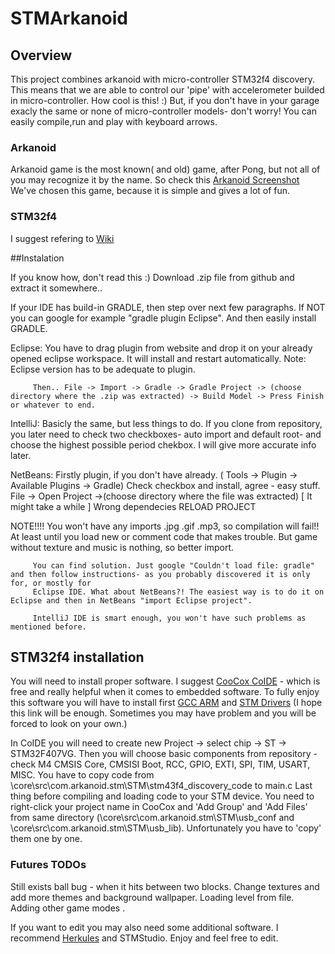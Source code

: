 # STMArkanoid

## Overview
This project combines arkanoid with micro-controller STM32f4 discovery.
This means that we are able to control our 'pipe' with accelerometer builded in micro-controller. How cool is this! :)
But, if you don't have in your garage exacly the same or none of micro-controller models- don't worry!
You can easily compile,run and play with keyboard arrows.

### Arkanoid
Arkanoid game is the most known( and old) game, after Pong, but not all of you may recognize it by the name.
So check this [Arkanoid Screenshot](http://bit.ly/ArkanoidScreenshot)
We've chosen this game, because it is simple and gives a lot of fun. 

### STM32f4
I suggest refering to [Wiki](http://en.wikipedia.org/wiki/STM32#STM32_F4)

##Instalation

If you know how, don't read this :)
Download .zip file from github and extract it somewhere..

If your IDE has build-in GRADLE, then step over next few paragraphs.
If NOT you can google for example "gradle plugin Eclipse". 
And then easily install GRADLE. 

Eclipse: You have to drag plugin from website and drop it on your already opened eclipse workspace. It will install and restart automatically.
         Note: Eclipse version has to be adequate to plugin.
         
         Then.. File -> Import -> Gradle -> Gradle Project -> (choose directory where the .zip was extracted) -> Build Model -> Press Finish or whatever to end.
         
IntelliJ: Basicly the same, but less things to do. If you clone from repository, you later need to check two checkboxes- auto import and default root- and choose the highest possible period chekbox. I will give more accurate info later.

NetBeans: Firstly plugin, if you don't have already. ( Tools -> Plugin -> Available Plugins -> Gradle)
          Check checkbox and install, agree - easy stuff.
          File -> Open Project ->(choose directory where the file was extracted) [ It might take a while ]
          Wrong dependecies RELOAD PROJECT
           
NOTE!!!! You won't have any imports .jpg .gif .mp3, so compilation will fail!! At least until you load new or comment code that makes trouble.
         But game without texture and music is nothing, so better import.
         
         You can find solution. Just google "Couldn't load file: gradle" and then follow instructions- as you probably discovered it is only for, or mostly for 
         Eclipse IDE. What about NetBeans?! The easiest way is to do it on Eclipse and then in NetBeans "import Eclipse project".
         
         IntelliJ IDE is smart enough, you won't have such problems as mentioned before.

## STM32f4 installation

You will need to install proper software. I suggest [CooCox CoIDE](http://www.coocox.org/software/coide.php) - which is free and really helpful when it comes to embedded software.
To fully enjoy this software you will have to install first [GCC ARM](https://launchpad.net/gcc-arm-embedded/+download) and [STM Drivers](http://www.st.com/web/catalog/tools/FM116/SC959/SS1532/PF252419)
(I hope this link will be enough. Sometimes you may have problem and you will be forced to look on your own.)

In CoIDE you will need to create new Project -> select chip -> ST -> STM32F407VG.
Then you will choose basic components from repository - check M4 CMSIS Core, CMSISI Boot, RCC, GPIO, EXTI, SPI, TIM, USART, MISC.
You have to copy code from \core\src\com.arkanoid.stm\STM\stm43f4_discovery_code to main.c
Last thing before compiling and loading code to your STM device.
You need to right-click your project name in CooCox and 'Add Group' and 'Add Files' from same directory (\core\src\com.arkanoid.stm\STM\usb_conf and \core\src\com.arkanoid.stm\STM\usb_lib).
Unfortunately you have to 'copy' them one by one.

### Futures TODOs

Still exists ball bug - when it hits between two blocks.
Change textures and add more themes and background wallpaper.
Loading level from file.
Adding other game modes .

If you want to edit you may also need some additional software. I recommend [Herkules](http://hercules-setup.soft32.com/) and STMStudio. Enjoy and feel free to edit.